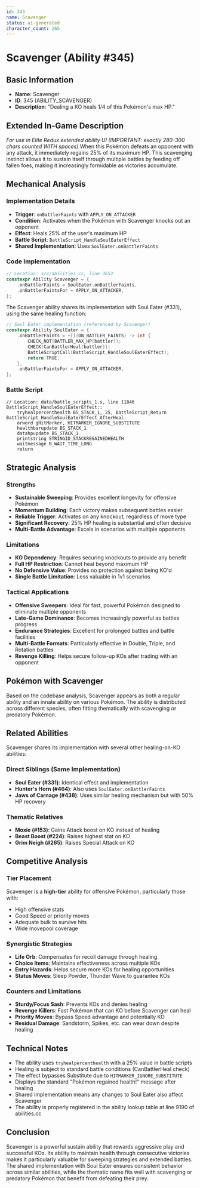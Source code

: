 ```yaml
---
id: 345
name: Scavenger
status: ai-generated
character_count: 265
---
```


# Scavenger (Ability #345)

## Basic Information
- **Name**: Scavenger
- **ID**: 345 (ABILITY_SCAVENGER)
- **Description**: "Dealing a KO heals 1/4 of this Pokémon's max HP."

## Extended In-Game Description
*For use in Elite Redux extended ability UI (IMPORTANT: exactly 280-300 chars counted WITH spaces)*
When this Pokémon defeats an opponent with any attack, it immediately regains 25% of its maximum HP. This scavenging instinct allows it to sustain itself through multiple battles by feeding off fallen foes, making it increasingly formidable as victories accumulate.

## Mechanical Analysis

### Implementation Details
- **Trigger**: `onBattlerFaints` with `APPLY_ON_ATTACKER`
- **Condition**: Activates when the Pokémon with Scavenger knocks out an opponent
- **Effect**: Heals 25% of the user's maximum HP
- **Battle Script**: `BattleScript_HandleSoulEaterEffect`
- **Shared Implementation**: Uses `SoulEater.onBattlerFaints`

### Code Implementation
```cpp
// Location: src/abilities.cc, line 3652
constexpr Ability Scavenger = {
    .onBattlerFaints = SoulEater.onBattlerFaints,
    .onBattlerFaintsFor = APPLY_ON_ATTACKER,
};
```

The Scavenger ability shares its implementation with Soul Eater (#331), using the same healing function:

```cpp
// Soul Eater implementation (referenced by Scavenger)
constexpr Ability SoulEater = {
    .onBattlerFaints = +[](ON_BATTLER_FAINTS) -> int {
        CHECK_NOT(BATTLER_MAX_HP(battler));
        CHECK(CanBattlerHeal(battler));
        BattleScriptCall(BattleScript_HandleSoulEaterEffect);
        return TRUE;
    },
    .onBattlerFaintsFor = APPLY_ON_ATTACKER,
};
```

### Battle Script
```assembly
// Location: data/battle_scripts_1.s, line 11846
BattleScript_HandleSoulEaterEffect::
    tryhealpercenthealth BS_STACK_1, 25, BattleScript_Return
BattleScript_HandleSoulEaterEffect_AfterHeal:
    orword gHitMarker, HITMARKER_IGNORE_SUBSTITUTE
    healthbarupdate BS_STACK_1
    datahpupdate BS_STACK_1
    printstring STRINGID_STACKREGAINEDHEALTH
    waitmessage B_WAIT_TIME_LONG
    return
```

## Strategic Analysis

### Strengths
- **Sustainable Sweeping**: Provides excellent longevity for offensive Pokémon
- **Momentum Building**: Each victory makes subsequent battles easier
- **Reliable Trigger**: Activates on any knockout, regardless of move type
- **Significant Recovery**: 25% HP healing is substantial and often decisive
- **Multi-Battle Advantage**: Excels in scenarios with multiple opponents

### Limitations
- **KO Dependency**: Requires securing knockouts to provide any benefit
- **Full HP Restriction**: Cannot heal beyond maximum HP
- **No Defensive Value**: Provides no protection against being KO'd
- **Single Battle Limitation**: Less valuable in 1v1 scenarios

### Tactical Applications
- **Offensive Sweepers**: Ideal for fast, powerful Pokémon designed to eliminate multiple opponents
- **Late-Game Dominance**: Becomes increasingly powerful as battles progress
- **Endurance Strategies**: Excellent for prolonged battles and battle facilities
- **Multi-Battle Formats**: Particularly effective in Double, Triple, and Rotation battles
- **Revenge Killing**: Helps secure follow-up KOs after trading with an opponent

## Pokémon with Scavenger
Based on the codebase analysis, Scavenger appears as both a regular ability and an innate ability on various Pokémon. The ability is distributed across different species, often fitting thematically with scavenging or predatory Pokémon.

## Related Abilities
Scavenger shares its implementation with several other healing-on-KO abilities:

### Direct Siblings (Same Implementation)
- **Soul Eater (#331)**: Identical effect and implementation
- **Hunter's Horn (#464)**: Also uses `SoulEater.onBattlerFaints`
- **Jaws of Carnage (#438)**: Uses similar healing mechanism but with 50% HP recovery

### Thematic Relatives
- **Moxie (#153)**: Gains Attack boost on KO instead of healing
- **Beast Boost (#224)**: Raises highest stat on KO
- **Grim Neigh (#265)**: Raises Special Attack on KO

## Competitive Analysis

### Tier Placement
Scavenger is a **high-tier** ability for offensive Pokémon, particularly those with:
- High offensive stats
- Good Speed or priority moves
- Adequate bulk to survive hits
- Wide movepool coverage

### Synergistic Strategies
- **Life Orb**: Compensates for recoil damage through healing
- **Choice Items**: Maintains effectiveness across multiple KOs
- **Entry Hazards**: Helps secure more KOs for healing opportunities
- **Status Moves**: Sleep Powder, Thunder Wave to guarantee KOs

### Counters and Limitations
- **Sturdy/Focus Sash**: Prevents KOs and denies healing
- **Revenge Killers**: Fast Pokémon that can KO before Scavenger can heal
- **Priority Moves**: Bypass Speed advantage and potentially KO
- **Residual Damage**: Sandstorm, Spikes, etc. can wear down despite healing

## Technical Notes
- The ability uses `tryhealpercenthealth` with a 25% value in battle scripts
- Healing is subject to standard battle conditions (CanBattlerHeal check)
- The effect bypasses Substitute due to `HITMARKER_IGNORE_SUBSTITUTE`
- Displays the standard "Pokémon regained health!" message after healing
- Shared implementation means any changes to Soul Eater also affect Scavenger
- The ability is properly registered in the ability lookup table at line 9190 of abilities.cc

## Conclusion
Scavenger is a powerful sustain ability that rewards aggressive play and successful KOs. Its ability to maintain health through consecutive victories makes it particularly valuable for sweeping strategies and extended battles. The shared implementation with Soul Eater ensures consistent behavior across similar abilities, while the thematic name fits well with scavenging or predatory Pokémon that benefit from defeating their prey.